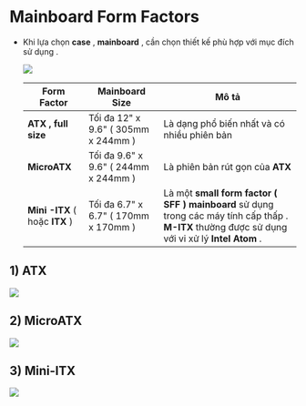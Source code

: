 # Mainboard Form Factors
- Khi lựa chọn **case** , **mainboard** , cần chọn thiết kế phù hợp với mục đích sử dụng .

    <img src=https://i.imgur.com/euEo7mr.png>

    | **Form Factor** | **Mainboard Size** | **Mô tả** |
    |-----------------|--------------------|-----------|
    | **ATX , full size** | Tối đa 12" x 9.6" ( 305mm x 244mm ) | Là dạng phổ biến nhất và có nhiều phiên bản |
    | **MicroATX** | Tối đa 9.6" x 9.6" ( 244mm x 244mm ) | Là phiên bản rút gọn của **ATX** |
    | **Mini -ITX** ( hoặc **ITX** ) | Tối đa 6.7" x 6.7" ( 170mm x 170mm ) | Là một **small form factor ( SFF ) mainboard** sử dụng trong các máy tính cấp thấp . **M-ITX** thường được sử dụng với vi xử lý **Intel Atom** .
    
## **1) ATX**

<img src=https://i.imgur.com/cER7HCo.png>

## **2) MicroATX**

<img src=https://i.imgur.com/BRzsc9o.png>

## **3) Mini-ITX**

<img src=https://i.imgur.com/UH59LmQ.png>